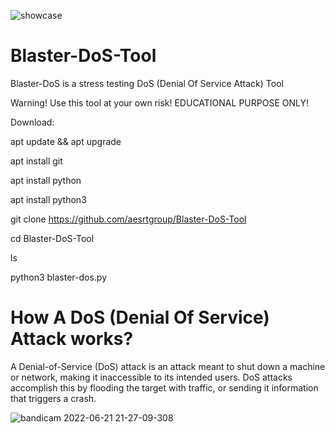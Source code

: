 ![showcase](https://user-images.githubusercontent.com/104458632/174856049-73e78010-b622-49d2-9896-f72d6b022ae9.jpg)


# Blaster-DoS-Tool

Blaster-DoS is a stress testing DoS (Denial Of Service Attack) Tool


Warning! Use this tool at your own risk! EDUCATIONAL PURPOSE ONLY!

Download:

apt update && apt upgrade

apt install git

apt install python

apt install python3

git clone https://github.com/aesrtgroup/Blaster-DoS-Tool

cd Blaster-DoS-Tool

ls

python3 blaster-dos.py



# How A DoS (Denial Of Service) Attack works?

A Denial-of-Service (DoS) attack is an attack meant to shut down a machine or network, making it inaccessible to its intended users. DoS attacks accomplish this by flooding the target with traffic, or sending it information that triggers a crash.

![bandicam 2022-06-21 21-27-09-308](https://user-images.githubusercontent.com/104458632/174882460-4667879c-7c05-4eea-9150-918856957e4c.jpg)

